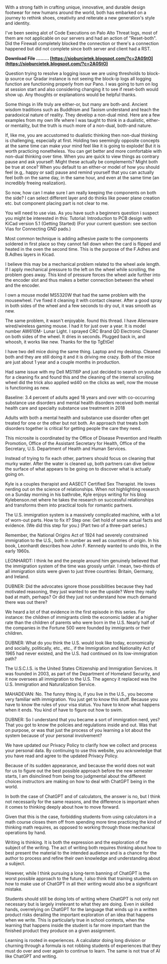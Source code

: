 
 
With a strong faith in crafting unique, innovative, and durable design footwear for new humans around the world, both has embarked on a journey to rethink shoes, creativity and reiterate a new generation's style and identity.
 
I've been seeing alot of Code Executions on Palo Alto Threat logs, most of them are not applicable on our servers and had an action of "Reset-both". Did the Firewall completely blocked the connection or there's a connection happened but did not complete since both server and client had a RST.
 
**Download File ……… [https://sioburcietek.blogspot.com/?c=2A0StO](https://sioburcietek.blogspot.com/?c=2A0StO)**


 
Question trying to resolve a logging issue we are using thresholds to block-ip source our Qradar instance is not seeing the block-ip logs all logging function are functioning properly from our Pano. I was going to turn on log at session start and also considering changing it to see if reset-both would show up. Any thoughts or explanations would be helpful thanks.
 
Some things in life truly are either-or, but many are both-and. Ancient wisdom traditions such as Buddhism and Taoism understand and teach the paradoxical nature of reality. They develop a non-dual mind. Here are a few examples from my own life where I was taught to think in a dualistic, either-or mentality, but the truth is much more of a non-dual, both-and nature.
 
If, like me, you are accustomed to dualistic thinking then non-dual thinking is challenging, especially at first. Holding two seemingly opposite concepts at the same time can make your mind feel like it is going to explode! But it is worth practicing nonetheless. You can get better and more comfortable with non-dual thinking over time. When you are quick to view things as contrary pause and ask yourself: Might these actually be complements? Might both be true at once? When you default to an either-or model of how you should feel (e.g,. happy or sad) pause and remind yourself that you can actually feel both on the same day, in the same hour, and even at the same time (an incredibly freeing realization).
 
So now, how can I make sure I am really keeping the components on both the side? I can select different layer and do thinks like power plane creation etc. but component placing part is not clear to me.
 
You will need to use vias. As you have such a beginners question i suspect you might be interested in this: Tutorial: Introduction to PCB design with KiCad version 5.1 (Getting Started) (For your current question: see section Vias for Connecting GND pads.)

Most common technique is adding adhesive paste to the components soldered in first place so they cannot fall down when the card is flipped and heated in the oven the second time. This is the purpose of the F.Adhes and B.Adhes layers in Kicad.
 
I believe this may be a mechanical problem related to the wheel axle length. If I apply mechanical pressure to the left on the wheel while scrolling, the problem goes away. This kind of pressure forces the wheel axle further into the encoder slot and thus makes a better connection between the wheel and the encoder.
 
I own a mouse model MS5320W that had the same problem with the mousewheel. I've fixed it cleaning it with contact cleaner. After a good spray in both sides of the wheel and a few seconds to dry out, it was smooth as new.
 
The same problem, it wasn't enjoyable. found this thread. I have Alienware wired/wireless gaming mouse. I had it for just over a year. It is model number AW610M- Lunar Light. I sprayed CRC Brand QD Electronic Cleaner on both sides of the wheel. It dries in seconds. Plugged back in, and whoosh, it works like new. Thanks for the tip TgEtGe!
 
I have two dell mice doing the same thing. Laptop and my desktop. Cleaned both and they are still doing it and it is driving me crazy. Both of the mice are just about 1 year and a couple months in production.
 
Had same issue with my Dell MS116P and just decided to search on youtube for a cleaning fix and found this and the cleaning of the internal scrolling wheel did the trick also applied wd40 on the clicks as well, now the mouse is functioning as new.
 
Baseline:
 3.4 percent of adults aged 18 years and over with co-occurring substance use disorders and mental health disorders received both mental health care and specialty substance use treatment in 2018
 
Adults with both a mental health and substance use disorder often get treated for one or the other but not both. An approach that treats both disorders together is critical for getting people the care they need.
 
This microsite is coordinated by the Office of Disease Prevention and Health Promotion, Office of the Assistant Secretary for Health, Office of the Secretary, U.S. Department of Health and Human Services.
 
Instead of trying to fix each other, partners should focus on cleaning that murky water. After the water is cleaned up, both partners can dive below the surface of what appears to be going on to discover what is actually going on.
 
Kyle is a couples therapist and AASECT Certified Sex Therapist. He loves nerding out on the science of relationships. When not highlighting research on a Sunday morning in his bathrobe, Kyle enjoys writing for his blog Kylebenson.net where he takes the research on successful relationships and transforms them into practical tools for romantic partners.
 
The U.S. immigration system is a massively complicated machine, with a lot of worn-out parts. How to fix it? Step one: Get hold of some actual facts and evidence. (We did this step for you.) (Part two of a three-part series.)
 
Remember, the National Origins Act of 1924 had severely constrained immigration to the U.S., both in number as well as countries of origin. In his book, Leonhardt describes how John F. Kennedy wanted to undo this, in the early 1960s.
 
LEONHARDT: I think he and the people around him genuinely believed that the immigration system of the time was grossly unfair. I mean, two-thirds of all immigration slots were given to just three countries: Britain, Germany, and Ireland.
 
DUBNER: Did the advocates ignore those possibilities because they had motivated reasoning, they just wanted to see the upside? Were they really bad at math, perhaps? Or did they just not understand how much demand there was out there?
 
We heard a lot of that evidence in the first episode in this series. For instance: the children of immigrants climb the economic ladder at a higher rate than the children of parents who were born in the U.S. Nearly half of the companies in the Fortune 500 were founded by immigrants or their children.
 
DUBNER: What do you think the U.S. would look like today, economically and socially, politically, etc., etc., if the Immigration and Nationality Act of 1965 had never existed, and the U.S. had continued on its low-immigration path?
 
The U.S.C.I.S. is the United States Citizenship and Immigration Services. It was founded in 2003, as part of the Department of Homeland Security, and it now oversees all immigration to the U.S. The agency it replaced was the U.S. Immigration and Naturalization Service.
 
MAHADEVAN: No. The funny thing is, if you live in the U.S., you become very familiar with immigration. You just get to know this stuff. Because you have to know the rules of your visa status. You have to know what happens when it ends. You kind of have to figure out how to swim.
 
DUBNER: So I understand that you became a sort of immigration nerd, yes? That you got to know the policies and regulations inside and out. Was that on purpose, or was that just the process of you learning a lot about the system because of your personal involvement?
 
We have updated our Privacy Policy to clarify how we collect and process your personal data. By continuing to use this website, you acknowledge that you have read and agree to the updated Privacy Policy.
 
Because of its sudden appearance, and because the world does not wait for us to figure out the best possible approach before the new semester starts, I am disinclined from being too judgmental about the different choices instructors are making on how to deal with ChatGPT being in the world.
 
In both the case of ChatGPT and of calculators, the answer is no, but I think not necessarily for the same reasons, and the difference is important when it comes to thinking deeply about how to move forward.
 
Given that this is the case, forbidding students from using calculators in a math course closes them off from spending more time practicing the kind of thinking math requires, as opposed to working through those mechanical operations by hand.
 
Writing is thinking. It is both the expression and the exploration of the subject of the writing. The act of writing both requires thinking about how to best present the material to the intended audience and is a chance for the author to process and refine their own knowledge and understanding about a subject.
 
However, while I think pursuing a long-term banning of ChatGPT is the worst possible approach to the future, I also think that training students on how to make use of ChatGPT in all their writing would also be a significant mistake.
 
Students should still be doing lots of writing where ChatGPT is not only not necessary but is largely irrelevant to what they are doing. Even in skilled hands, overrelying on ChatGPT for the language that winds up in a written product risks derailing the important exploration of an idea that happens when we write. This is particularly true in school contexts, when the learning that happens inside the student is far more important than the finished product they produce on a given assignment.
 
Learning is rooted in experiences. A calculator doing long division or churning through a formula is not robbing students of experiences that they must do over and over again to continue to learn. The same is not true of AI like ChatGPT and writing.
 
